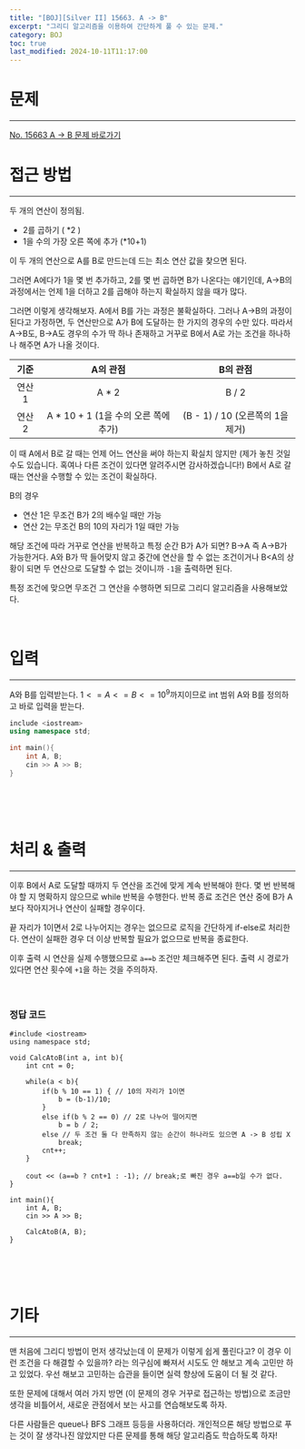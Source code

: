 ```yaml
---
title: "[BOJ][Silver II] 15663. A -> B"
excerpt: "그리디 알고리즘을 이용하여 간단하게 풀 수 있는 문제."
category: BOJ
toc: true
last_modified: 2024-10-11T11:17:00
---
```

# 문제
---

[No. 15663 A -> B 문제 바로가기](https://www.acmicpc.net/problem/16953)
# 접근 방법
---

두 개의 연산이 정의됨.
- 2를 곱하기 ( \*2 )
- 1을 수의 가장 오른 쪽에 추가 (\*10+1)

이 두 개의 연산으로 A를 B로 만드는데 드는 최소 연산 값을 찾으면 된다.

그러면 A에다가 1을 몇 번 추가하고, 2를 몇 번 곱하면 B가 나온다는 얘기인데, A->B의 과정에서는 언제 1을 더하고 2를 곱해야 하는지 확실하지 않을 때가 많다.

그러면 이렇게 생각해보자.
A에서 B를 가는 과정은 불확실하다. 그러나 A->B의 과정이 된다고 가정하면, 두 연산만으로 A가 B에 도달하는 한 가지의 경우의 수만 있다. 따라서 A->B도, B->A도 경우의 수가 딱 하나 존재하고 거꾸로 B에서 A로 가는 조건을 하나하나 해주면 A가 나올 것이다.

|  기준  |            A의 관점             |           B의 관점            |
| :--: | :--------------------------: | :------------------------: |
| 연산 1 |            A \* 2            |           B / 2            |
| 연산 2 | A \* 10 + 1 (1을 수의 오른 쪽에 추가) | (B - 1) \/ 10 (오른쪽의 1을 제거) |

이 때 A에서 B로 갈 때는 언제 어느 연산을 써야 하는지 확실치 않지만 (제가 놓친 것일 수도 있습니다. 혹여나 다른 조건이 있다면 알려주시면 감사하겠습니다!) B에서 A로 갈 때는 연산을 수행할 수 있는 조건이 확실하다.

B의 경우
- 연산 1은 무조건 B가 2의 배수일 때만 가능
- 연산 2는 무조건 B의 10의 자리가 1일 때만 가능

해당 조건에 따라 거꾸로 연산을 반복하고 특정 순간 B가 A가 되면? B->A 즉 A->B가 가능한거다. 
A와 B가 딱 들어맞지 않고 중간에 연산을 할 수 없는 조건이거나 B<A의 상황이 되면 두 연산으로 도달할 수 없는 것이니까 `-1`을 출력하면 된다.

특정 조건에 맞으면 무조건 그 연산을 수행하면 되므로 그리디 알고리즘을 사용해보았다.
<br><br><br>
# 입력
---

A와 B를 입력받는다. 
$1 <= A <= B <= 10^9$까지이므로 int 범위 A와 B를 정의하고 바로 입력을 받는다.

```C++
include <iostream>
using namespace std;

int main(){
	int A, B;
	cin >> A >> B;
}
```
<br><br><br>

# 처리 & 출력
---

이후 B에서 A로 도달할 때까지 두 연산을 조건에 맞게 계속 반복해야 한다. 
몇 번 반복해야 할 지 명확하지 않으므로 while 반복을 수행한다. 
반복 종료 조건은 연산 중에 B가 A보다 작아지거나 연산이 실패할 경우이다.

끝 자리가 1이면서 2로 나누어지는 경우는 없으므로 로직을 간단하게 if-else로 처리한다.
연산이 실패한 경우 더 이상 반복할 필요가 없으므로 반복을 종료한다.

이후 출력 시 연산을 실제 수행했으므로 `a==b` 조건만 체크해주면 된다.
출력 시 경로가 있다면 연산 횟수에 `+1`을 하는 것을 주의하자.
<br><br><br>

### 정답 코드
```
#include <iostream>
using namespace std;

void CalcAtoB(int a, int b){
	int cnt = 0;

	while(a < b){
		if(b % 10 == 1) { // 10의 자리가 1이면
		    b = (b-1)/10;
		}
		else if(b % 2 == 0) // 2로 나누어 떨어지면
			b = b / 2;
		else // 두 조건 둘 다 만족하지 않는 순간이 하나라도 있으면 A -> B 성립 X
			break;
		cnt++;
	}
	
	cout << (a==b ? cnt+1 : -1); // break;로 빠진 경우 a==b일 수가 없다.
}

int main(){
	int A, B;
	cin >> A >> B;

	CalcAtoB(A, B);
}
```
<br><br><br>

# 기타
---

맨 처음에 그리디 방법이 먼저 생각났는데 이 문제가 이렇게 쉽게 풀린다고? 이 경우 이런 조건을 다 해결할 수 있을까? 라는 의구심에 빠져서 시도도 안 해보고 계속 고민만 하고 있었다.
우선 해보고 고민하는 습관을 들이면 실력 향상에 도움이 더 될 것 같다.

또한 문제에 대해서 여러 가지 방면 (이 문제의 경우 거꾸로 접근하는 방법)으로 
조금만 생각을 비틀어서, 새로운 관점에서 보는 사고를 연습해보도록 하자.

다른 사람들은 queue나 BFS 그래프 등등을 사용하더라.
개인적으론 해당 방법으로 푸는 것이 잘 생각나진 않았지만 다른 문제를 통해 해당 알고리즘도 학습하도록 하자!